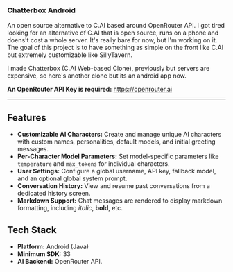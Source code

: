 ### Chatterbox Android

An open source alternative to C.AI based around OpenRouter API. I got tired looking for an alternative of C.AI that is open source, runs on a phone and doens't cost a whole server. It's really bare for now, but I'm working on it. The goal of this project is to have something as simple on the front like C.AI but extremely customizable like SillyTavern.

I made Chatterbox (C.AI Web-based Clone), previously but servers are expensive, so here's another clone but its an android app now.

**An OpenRouter API Key is required:** https://openrouter.ai

---

## Features

* **Customizable AI Characters:** Create and manage unique AI characters with custom names, personalities, default models, and initial greeting messages.
* **Per-Character Model Parameters:** Set model-specific parameters like `temperature` and `max_tokens` for individual characters.
* **User Settings:** Configure a global username, API key, fallback model, and an optional global system prompt.
* **Conversation History:** View and resume past conversations from a dedicated history screen.
* **Markdown Support:** Chat messages are rendered to display markdown formatting, including *italic*, **bold**, etc.

## Tech Stack

* **Platform:** Android (Java)
* **Minimum SDK:** 33
* **AI Backend:** OpenRouter API.

